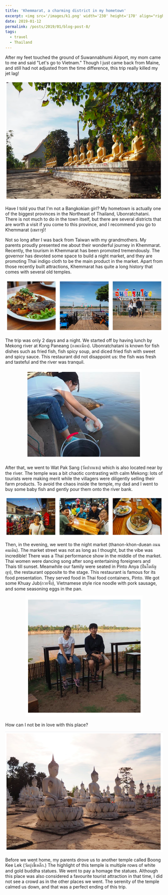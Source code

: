 ```yaml
---
title: 'Khemmarat, a charming district in my hometown'
excerpt: <img src='/images/k1.png' width='230' height='170' align="right" hspace="20"> After my feet touched the ground of Suwannabhumi Airport, my mom came to me and said "Let's go to Vietnam." Though I just came back from Maine, and still had not adjusted from the time difference, this trip really killed my jet lag! We planned the trip a month ahead, booked the plane tickets and three hotels for three night in Vietnam. I'd longed for a backpack trip like this with my family, and it was like dream comes true. The first day in Da Nang was quite hot, but My Khay beach was so pretty. 
date: 2019-01-12
permalink: /posts/2019/01/blog-post-8/
tags:
  - travel
  - Thailand
---
```


After my feet touched the ground of Suwannabhumi Airport, my mom came to me and said "Let's go to Vietnam." Though I just came back from Maine, and still had not adjusted from the time difference, this trip really killed my jet lag!

<p align="center">
  <img src="/images/k1.png">
</p>

Have I told you that I'm not a Bangkokian girl? My hometown is actually one of the biggest provinces in the Northeast of Thailand, Ubonratchatani. 
There is not much to do in the town itself, but there are several districts that are worth a visit if you come to this province, and I recommend you go to Khemmarat (เขมราฐ)! 

Not so long after I was back from Taiwan with my grandmothers. My parents proudly presented me about their wonderful journey in Khemmarat.
Recently, the tourism in Khemmarat has been promoted tremendously. The governor has devoted some space to build a night market, and they are promoting Thai indigo cloth to be the main product in the market. 
Apart from those recently built attractions, Khemmarat has quite a long history that comes with several old temples. 

<p align="center">
  <img src="/images/k2.png">
</p>

The trip was only 2 days and a night. We started off by having lunch by Mekong river at Kong Paneang (กงพะเนียง). 
Ubonratchatani is known for fish dishes such as fried fish, fish spicy soup, and diced fried fish with sweet and spicy sauce. 
This restaurant did not disappoint us: the fish was fresh and tasteful and the river was tranquil. 

<p align="center">
  <img src="/images/k3.png">
</p>

After that, we went to Wat Pak Sang (วัดปากแซง) which is also located near by the river.
The temple was a bit chaotic contrasting with calm Mekong: lots of tourists were making merit while the villagers were diligently selling their farm products. 
To avoid the chaos inside the temple, my dad and I went to buy some baby fish and gently pour them onto the river bank. 

<p align="center">
  <img src="/images/k4.png">
</p>

Then, in the evening, we went to the night market (thanon-khon-duean ถนนคนเดิน). The market street was not as long as I thought, but the vibe was incredible! 
There was a Thai performance show in the middle of the market. Thai women were dancing song after song entertaining foreigners and Thais till sunset.
Meanwhile our family were seated in Pinto Anya (ปิ่นโตอัญญา), the restaurant opposite to the stage. This restaurant is famous for its food presentation. 
They served food in Thai food containers, Pinto. We got some Khuay Jub(กวยจั๊บ), Vietnamese style rice noodle with pork sausage, and some seasoning eggs in the pan.


<p align="center">
  <img src="/images/k5.png">
</p>

How can I not be in love with this place? 

<p align="center">
  <img src="/images/k6.png">
</p>


Before we went home, my parents drove us to another temple called Boong Kee Lek (วัดบุ่งขี้เหล็ก.) The highlight of this temple is multiple rows of white and gold buddha statues. 
We went to pay a homage the statues. Although this place was also considered a favourite tourist attraction in that time, I did not see a crowd as in the other places we went. 
The serenity of the temple calmed us down, and that was a perfect ending of this trip. 
